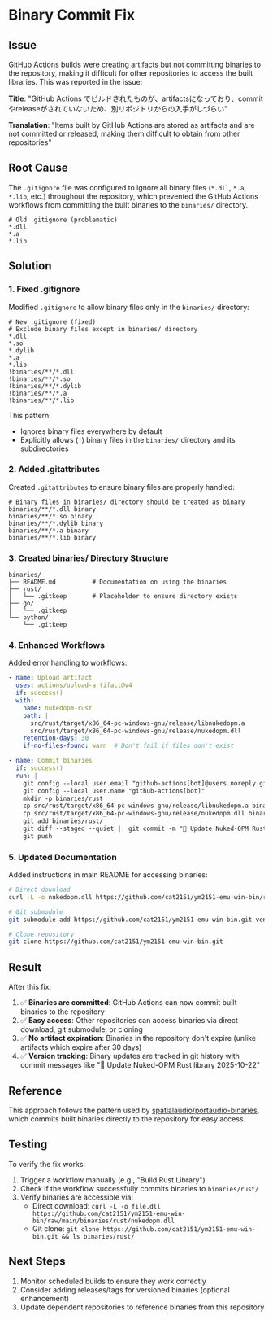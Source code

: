 # Binary Commit Fix

## Issue

GitHub Actions builds were creating artifacts but not committing binaries to the repository, making it difficult for other repositories to access the built libraries. This was reported in the issue:

**Title**: "GitHub Actions でビルドされたものが、artifactsになっており、commitやreleaseがされていないため、別リポジトリからの入手がしづらい"

**Translation**: "Items built by GitHub Actions are stored as artifacts and are not committed or released, making them difficult to obtain from other repositories"

## Root Cause

The `.gitignore` file was configured to ignore all binary files (`*.dll`, `*.a`, `*.lib`, etc.) throughout the repository, which prevented the GitHub Actions workflows from committing the built binaries to the `binaries/` directory.

```gitignore
# Old .gitignore (problematic)
*.dll
*.a
*.lib
```

## Solution

### 1. Fixed .gitignore

Modified `.gitignore` to allow binary files only in the `binaries/` directory:

```gitignore
# New .gitignore (fixed)
# Exclude binary files except in binaries/ directory
*.dll
*.so
*.dylib
*.a
*.lib
!binaries/**/*.dll
!binaries/**/*.so
!binaries/**/*.dylib
!binaries/**/*.a
!binaries/**/*.lib
```

This pattern:
- Ignores binary files everywhere by default
- Explicitly allows (`!`) binary files in the `binaries/` directory and its subdirectories

### 2. Added .gitattributes

Created `.gitattributes` to ensure binary files are properly handled:

```gitattributes
# Binary files in binaries/ directory should be treated as binary
binaries/**/*.dll binary
binaries/**/*.so binary
binaries/**/*.dylib binary
binaries/**/*.a binary
binaries/**/*.lib binary
```

### 3. Created binaries/ Directory Structure

```
binaries/
├── README.md          # Documentation on using the binaries
├── rust/
│   └── .gitkeep       # Placeholder to ensure directory exists
├── go/
│   └── .gitkeep
└── python/
    └── .gitkeep
```

### 4. Enhanced Workflows

Added error handling to workflows:

```yaml
- name: Upload artifact
  uses: actions/upload-artifact@v4
  if: success()
  with:
    name: nukedopm-rust
    path: |
      src/rust/target/x86_64-pc-windows-gnu/release/libnukedopm.a
      src/rust/target/x86_64-pc-windows-gnu/release/nukedopm.dll
    retention-days: 30
    if-no-files-found: warn  # Don't fail if files don't exist

- name: Commit binaries
  if: success()
  run: |
    git config --local user.email "github-actions[bot]@users.noreply.github.com"
    git config --local user.name "github-actions[bot]"
    mkdir -p binaries/rust
    cp src/rust/target/x86_64-pc-windows-gnu/release/libnukedopm.a binaries/rust/ 2>/dev/null || true
    cp src/rust/target/x86_64-pc-windows-gnu/release/nukedopm.dll binaries/rust/ 2>/dev/null || true
    git add binaries/rust/
    git diff --staged --quiet || git commit -m "🤖 Update Nuked-OPM Rust library $(date +'%Y-%m-%d')"
    git push
```

### 5. Updated Documentation

Added instructions in main README for accessing binaries:

```bash
# Direct download
curl -L -o nukedopm.dll https://github.com/cat2151/ym2151-emu-win-bin/raw/main/binaries/python/nukedopm.dll

# Git submodule
git submodule add https://github.com/cat2151/ym2151-emu-win-bin.git vendor/ym2151-binaries

# Clone repository
git clone https://github.com/cat2151/ym2151-emu-win-bin.git
```

## Result

After this fix:

1. ✅ **Binaries are committed**: GitHub Actions can now commit built binaries to the repository
2. ✅ **Easy access**: Other repositories can access binaries via direct download, git submodule, or cloning
3. ✅ **No artifact expiration**: Binaries in the repository don't expire (unlike artifacts which expire after 30 days)
4. ✅ **Version tracking**: Binary updates are tracked in git history with commit messages like "🤖 Update Nuked-OPM Rust library 2025-10-22"

## Reference

This approach follows the pattern used by [spatialaudio/portaudio-binaries](https://github.com/spatialaudio/portaudio-binaries), which commits built binaries directly to the repository for easy access.

## Testing

To verify the fix works:

1. Trigger a workflow manually (e.g., "Build Rust Library")
2. Check if the workflow successfully commits binaries to `binaries/rust/`
3. Verify binaries are accessible via:
   - Direct download: `curl -L -o file.dll https://github.com/cat2151/ym2151-emu-win-bin/raw/main/binaries/rust/nukedopm.dll`
   - Git clone: `git clone https://github.com/cat2151/ym2151-emu-win-bin.git && ls binaries/rust/`

## Next Steps

1. Monitor scheduled builds to ensure they work correctly
2. Consider adding releases/tags for versioned binaries (optional enhancement)
3. Update dependent repositories to reference binaries from this repository
